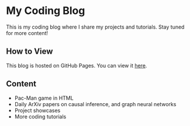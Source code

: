 # My Coding Blog

This is my coding blog where I share my projects and tutorials. Stay tuned for more content!

## How to View

This blog is hosted on GitHub Pages. You can view it [here](https://yibin-uni.github.io/coding-blog/).

## Content

- Pac-Man game in HTML
- Daily ArXiv papers on causal inference, and graph neural networks
- Project showcases
- More coding tutorials